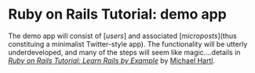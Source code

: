 # Ruby on Rails Tutorial: demo app
The demo app will consist of [*users*] and associated [*microposts*](thus constituing a  minimalist Twitter-style app). The functionality will be utterly underdeveloped, and many of the steps will seem like magic....details in
[*Ruby on Rails Tutorial: Learn Rails by Example*](http://railstutorial.org/)
by [Michael Hartl](http://michaelhartl.com/).